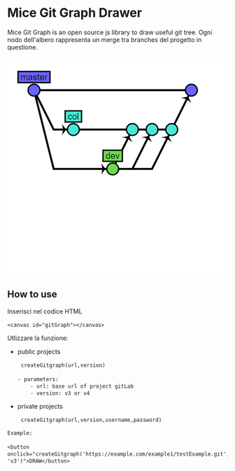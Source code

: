 # Mice Git Graph Drawer

Mice Git Graph is an open source js library to draw useful git tree.
Ogni nodo dell'albero rappresenta un merge tra branches del progetto in questione.

![alt text](example.png)

## How to use

Inserisci nel codice HTML

```
<canvas id="gitGraph"></canvas>
```

Utlizzare la funzione:
- public projects 
    ```
     createGitgraph(url,version)

    - parameters:
        - url: base url of project gitLab
        - version: v3 or v4 
    ```

- private projects 
    ```
     createGitgraph(url,version,username,password)
    ```







```
Example:

<button onclick="createGitgraph('https://example.com/example1/testExample.git', 'v3')">DRAW</button>

```

